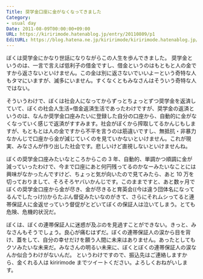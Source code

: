 ```yaml
---
Title: 奨学金口座に金がなくなってきました
Category:
- usual day
Date: 2011-08-09T00:00:00+09:00
URL: https://kiririmode.hatenablog.jp/entry/20110809/p1
EditURL: https://blog.hatena.ne.jp/kiririmode/kiririmode.hatenablog.jp/atom/entry/8454420450078210953
---
```



ぼくは奨学金にかなり世話になりながらこの人生を歩んできました。
奨学金というのは、一言で言えば低利子の借金ですし、借金というのはもともと人の金ですから返さないといけません。この金は別に返さないでいいよーという奇特な人もタマにいますが、滅多にいません。すくなくともみなさんはそういう奇特な人ではない。

そういうわけで、ぼくは社会人になってからずっとちょっとずつ奨学金を返済していて、ぼくの社会人生活=借金返済生活であったわけですが、奨学金の返済というのは、なんか奨学金口座みたいに登録した自分の口座から、自動的に金がなくなっていく感じで返済がすすみます。社会がぼくから搾取してるかんじもしますが、もともとは人の金ですから不平を言うのは筋違いですし、無抵抗・非暴力なかんじで口座から金が減じていくのを見ていかないといけません。これが現実、みなさんが作り出した社会です。悲しいけど直視しないといけませんね。

ぼくの奨学金口座みたいなところからこの 3 年、自動的、単調かつ順調に金が減っていったわけで、今まで口座にあと何円残ってるのかなーみたいなことには興味がなかったんですけど、ちょっと気が向いたので見てみたら、あと 10 万を切っておりまして、そろそろヤバいかんじです。このままですと、あと数ヶ月でぼくの奨学金口座から金が尽き、金が尽きると育英会((今は違う団体名になってるんでしたっけ))からたぶん督促みたいなのがきて、さらにそれムシってると連帯保証人に金返せっていう督促がとどいてぼくの保証人は泣いてしまう。とても危険、危機的状況だ。

ぼくは、ぼくの連帯保証人に迷惑が及ぶのを見過すことができない。きっと、みなさんもそうでしょう。良心が痛むはずだ。ぼくの連帯保証人の涙から目を背け、蓋をして、自分の幸せだけを願う人間に未来はありません。あったとしてもクソみたいな未来だ。みなさんの明るい未来に、ぼくとぼくの連帯保証人の涙なんか似合うわけがないんだ。
というわけですので、振込先はご連絡しますから、金くれる人は kiririmode までツイートください。よろしくおねがいします。
